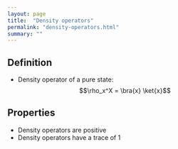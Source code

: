 ```yaml
---
layout: page
title:  "Density operators"
permalink: "density-operators.html"
summary: ""
---
```



## Definition
* Density operator of a pure state: $$\rho_x^X = \bra{x} \ket{x}$$

## Properties
* Density operators are positive
* Density operators have a trace of 1
